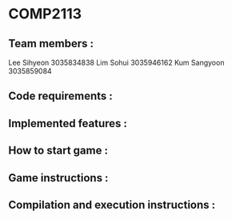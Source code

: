 # COMP2113
## Team members :
Lee Sihyeon 3035834838
Lim Sohui 3035946162
Kum Sangyoon 3035859084

## Code requirements :

## Implemented features :

## How to start game :

## Game instructions :

## Compilation and execution instructions :
